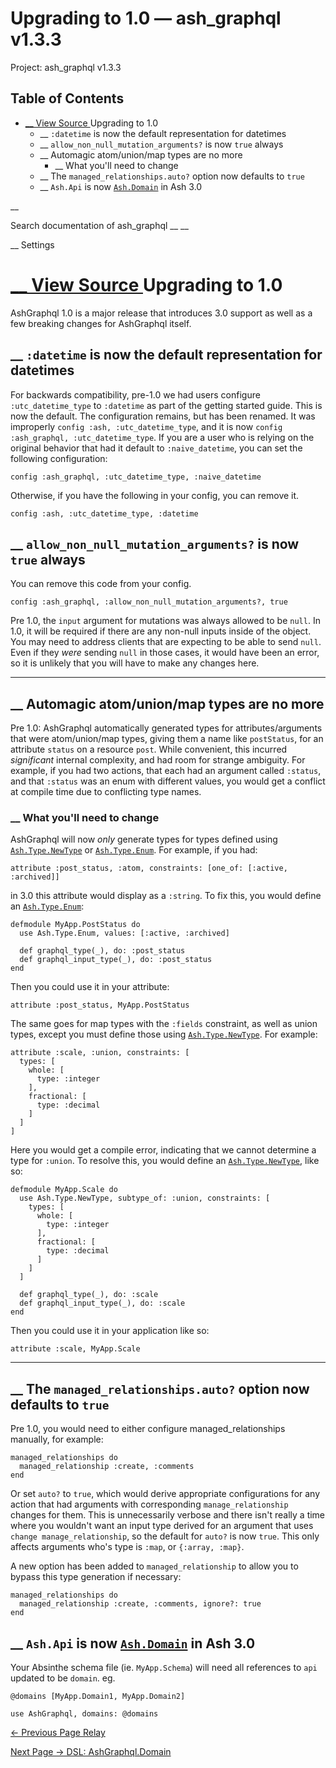 # Upgrading to 1.0 — ash_graphql v1.3.3

Project: ash_graphql v1.3.3

## Table of Contents

- [ __ View Source ](external_link) Upgrading to 1.0
  - __ `:datetime` is now the default representation for datetimes
  - __ `allow_non_null_mutation_arguments?` is now `true` always
  - __ Automagic atom/union/map types are no more
    - __ What you'll need to change
  - __ The `managed_relationships.auto?` option now defaults to `true`
  - __ `Ash.Api` is now [`Ash.Domain`](3.4.1/Ash.Domain.html) in Ash 3.0

__

Search documentation of ash_graphql __ __

__ Settings

#  [ __ View Source ](external_link) Upgrading to 1.0

AshGraphql 1.0 is a major release that introduces 3.0 support as well as a few breaking changes for AshGraphql itself.

##  __ `:datetime` is now the default representation for datetimes

For backwards compatibility, pre-1.0 we had users configure `:utc_datetime_type` to `:datetime` as part of the getting started guide. This is now the default. The configuration remains, but has been renamed. It was improperly `config :ash, :utc_datetime_type`, and it is now `config :ash_graphql, :utc_datetime_type`. If you are a user who is relying on the original behavior that had it default to `:naive_datetime`, you can set the following configuration:
    
    
    config :ash_graphql, :utc_datetime_type, :naive_datetime

Otherwise, if you have the following in your config, you can remove it.
    
    
    config :ash, :utc_datetime_type, :datetime

##  __ `allow_non_null_mutation_arguments?` is now `true` always

You can remove this code from your config.
    
    
    config :ash_graphql, :allow_non_null_mutation_arguments?, true

Pre 1.0, the `input` argument for mutations was always allowed to be `null`. In 1.0, it will be required if there are any non-null inputs inside of the object. You may need to address clients that are expecting to be able to send `null`. Even if they _were_ sending `null` in those cases, it would have been an error, so it is unlikely that you will have to make any changes here.

* * *

##  __ Automagic atom/union/map types are no more

Pre 1.0: AshGraphql automatically generated types for attributes/arguments that were atom/union/map types, giving them a name like `postStatus`, for an attribute `status` on a resource `post`. While convenient, this incurred _significant_ internal complexity, and had room for strange ambiguity. For example, if you had two actions, that each had an argument called `:status`, and that `:status` was an enum with different values, you would get a conflict at compile time due to conflicting type names.

###  __ What you'll need to change

AshGraphql will now _only_ generate types for types defined using [`Ash.Type.NewType`](3.4.1/Ash.Type.NewType.html) or [`Ash.Type.Enum`](3.4.1/Ash.Type.Enum.html). For example, if you had:
    
    
    attribute :post_status, :atom, constraints: [one_of: [:active, :archived]]

in 3.0 this attribute would display as a `:string`. To fix this, you would define an [`Ash.Type.Enum`](3.4.1/Ash.Type.Enum.html):
    
    
    defmodule MyApp.PostStatus do
      use Ash.Type.Enum, values: [:active, :archived]
    
      def graphql_type(_), do: :post_status
      def graphql_input_type(_), do: :post_status
    end

Then you could use it in your attribute:
    
    
    attribute :post_status, MyApp.PostStatus

The same goes for map types with the `:fields` constraint, as well as union types, except you must define those using [`Ash.Type.NewType`](3.4.1/Ash.Type.NewType.html). For example:
    
    
    attribute :scale, :union, constraints: [
      types: [
        whole: [
          type: :integer
        ],
        fractional: [
          type: :decimal
        ]
      ]
    ]

Here you would get a compile error, indicating that we cannot determine a type for `:union`. To resolve this, you would define an [`Ash.Type.NewType`](3.4.1/Ash.Type.NewType.html), like so:
    
    
    defmodule MyApp.Scale do
      use Ash.Type.NewType, subtype_of: :union, constraints: [
        types: [
          whole: [
            type: :integer
          ],
          fractional: [
            type: :decimal
          ]
        ]
      ]
    
      def graphql_type(_), do: :scale
      def graphql_input_type(_), do: :scale
    end

Then you could use it in your application like so:
    
    
    attribute :scale, MyApp.Scale

* * *

##  __ The `managed_relationships.auto?` option now defaults to `true`

Pre 1.0, you would need to either configure managed_relationships manually, for example:
    
    
    managed_relationships do
      managed_relationship :create, :comments
    end

Or set `auto?` to `true`, which would derive appropriate configurations for any action that had arguments with corresponding `manage_relationship` changes for them. This is unnecessarily verbose and there isn't really a time where you wouldn't want an input type derived for an argument that uses `change manage_relationship`, so the default for `auto?` is now `true`. This only affects arguments who's type is `:map`, or `{:array, :map}`.

A new option has been added to `managed_relationship` to allow you to bypass this type generation if necessary:
    
    
    managed_relationships do
      managed_relationship :create, :comments, ignore?: true
    end

##  __ `Ash.Api` is now [`Ash.Domain`](3.4.1/Ash.Domain.html) in Ash 3.0

Your Absinthe schema file (ie. `MyApp.Schema`) will need all references to `api` updated to be `domain`. eg.
    
    
    @domains [MyApp.Domain1, MyApp.Domain2]
    
    use AshGraphql, domains: @domains

[ ← Previous Page  Relay  ](external_link)

[ Next Page →  DSL: AshGraphql.Domain  ](external_link)
